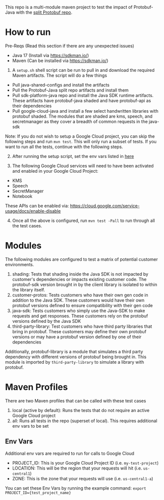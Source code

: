 This repo is a multi-module maven project to test the impact of Protobuf-Java with the [split Protobuf repo](https://github.com/blakeli0/protobuf-poc-split-keep-package).

# How to run
Pre-Reqs (Read this section if there are any unexpected issues)
- Java 17 (Install via https://sdkman.io/)
- Maven (Can be installed via https://sdkman.io/)

1. A `setup.sh` shell script can be run to pull in and download the required Maven artifacts.
The script will do a few things
- Pull java-shared-configs and install the artifacts
- Pull the Protobuf-Java split repo artifacts and install them 
- Pull sdk-platform-java repo and install the Java SDK runtime artifacts. These artifacts have protobuf-java shaded and
have protobuf-api as their dependencies 
- Pull google-cloud-java and install a few select handwritten libraries with protobuf shaded. The modules that are shaded 
are kms, speech, and secretmanager as they cover a breadth of common requests in the java-sdk

Note: If you do not wish to setup a Google Cloud project, you can skip the following steps and run `mvn test`. This will
only run a subset of tests. If you want to run all the tests, continue with the following steps.

2. After running the setup script, set the env vars listed in [here](#env-vars)

3. The following Google Cloud services will need to have been activated and enabled in your Google Cloud Project:
- KMS
- Speech
- SecretManager
- Notebook

These APIs can be enabled via: https://cloud.google.com/service-usage/docs/enable-disable

4. Once all the above is configured, run `mvn test -Pall` to run through all the test cases.

# Modules
The following modules are configured to test a matrix of potential customer environments.
1. shading: Tests that shading inside the Java SDK is not impacted by customer's dependencies or impacts existing customer
code. The protobuf-sdk version brought in by the client library is isolated to within the library itself.
2. customer-protos: Tests customers who have their own gen code in addition to the Java SDK. These customers would have
their own protobuf versions defined to ensure compatibility with their gen code
3. java-sdk: Tests customers who simply use the Java-SDK to make requests and get responses. These customers rely on the
protobuf versions defined by the Java SDK
4. third-party-library: Test customers who have third party libraries that bring in protobuf. These customers may define
their own protobuf versions or may have a protobuf version defined by one of their dependencies

Additionally, protobuf-library is a module that simulates a third party dependency with different versions of protobuf
being brought in. This module is imported by `third-party-library` to simulate a library with protobuf.

# Maven Profiles
There are two Maven profiles that can be called with these test cases
1. local (active by default): Runs the tests that do not require an active Google Cloud project
2. all: Runs all tests in the repo (superset of local). This requires additional env vars to be set

## Env Vars
Additional env vars are required to run for calls to Google Cloud
- PROJECT_ID: This is your Google Cloud Project ID (i.e. `my-test-project`)
- LOCATION: This will be the region that your requests will hit (i.e. `us-central1`)
- ZONE: This is the zone that your requests will use (i.e. `us-central1-a`)

You can set these Env Vars by running the example command: `export PROJECT_ID={test_project_name}`
